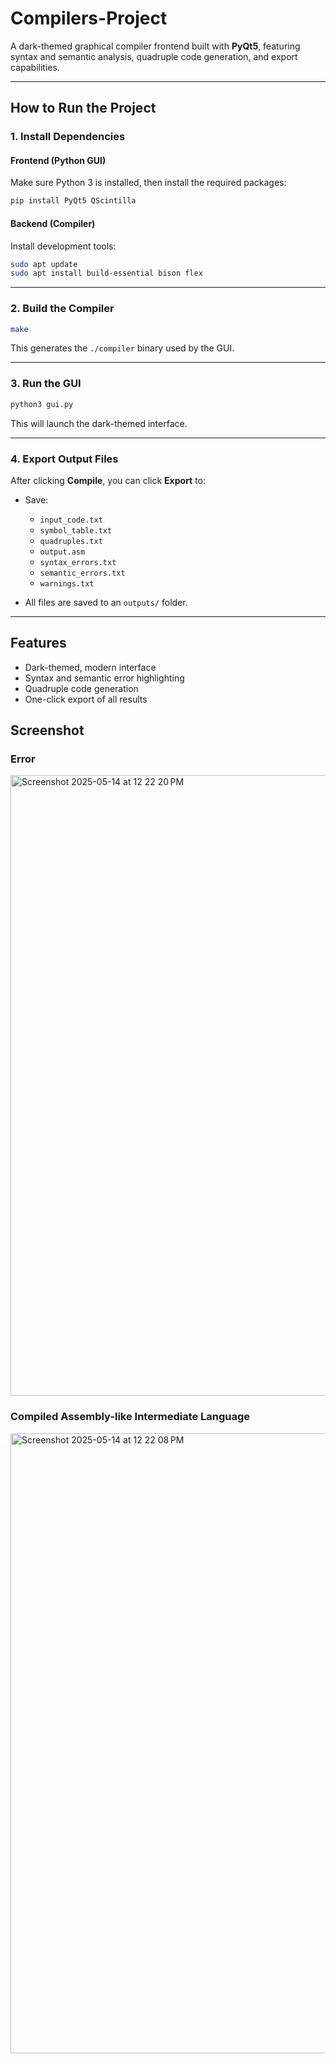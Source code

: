 
# Compilers-Project

A dark-themed graphical compiler frontend built with **PyQt5**, featuring syntax and semantic analysis, quadruple code generation, and export capabilities.

---

## How to Run the Project

### 1. Install Dependencies

#### Frontend (Python GUI)

Make sure Python 3 is installed, then install the required packages:

```bash
pip install PyQt5 QScintilla
```

#### Backend (Compiler)

Install development tools:

```bash
sudo apt update
sudo apt install build-essential bison flex
```

---

### 2. Build the Compiler

```bash
make
```

This generates the `./compiler` binary used by the GUI.

---

### 3. Run the GUI

```bash
python3 gui.py
```

This will launch the dark-themed interface.

---

### 4. Export Output Files

After clicking **Compile**, you can click **Export** to:

* Save:

  * `input_code.txt`
  * `symbol_table.txt`
  * `quadruples.txt`
  * `output.asm`
  * `syntax_errors.txt`
  * `semantic_errors.txt`
  * `warnings.txt`

* All files are saved to an `outputs/` folder.

---

## Features

* Dark-themed, modern interface
* Syntax and semantic error highlighting
* Quadruple code generation
* One-click export of all results

## Screenshot 
### Error
<img width="993" alt="Screenshot 2025-05-14 at 12 22 20 PM" src="https://github.com/user-attachments/assets/470da2f6-ae8b-4625-bbca-fe2eec2f5016" />

### Compiled Assembly-like Intermediate Language
<img width="992" alt="Screenshot 2025-05-14 at 12 22 08 PM" src="https://github.com/user-attachments/assets/9528e3a6-a096-4220-b3f3-19b7252c7c4d" />

